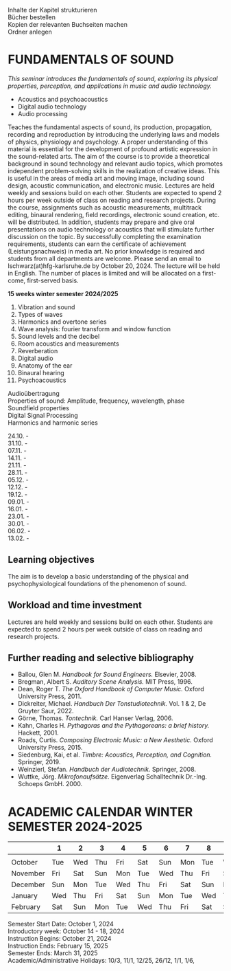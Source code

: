 Inhalte der Kapitel strukturieren<br>
Bücher bestellen<br>
Kopien der relevanten Buchseiten machen<br>
Ordner anlegen<br>



# FUNDAMENTALS OF SOUND

*This seminar introduces the fundamentals of sound, exploring its physical properties, perception, and applications in music and audio technology.*<br>

  - Acoustics and psychoacoustics
  - Digital audio technology
  - Audio processing




Teaches the fundamental aspects of sound, its production, propagation, recording and reproduction by introducing the underlying laws and models of physics, physiology and psychology. A proper understanding of this material is essential for the development of profound artistic expression in the sound-related arts. The aim of the course is to provide a theoretical background in sound technology and relevant audio topics, which promotes independent problem-solving skills in the realization of creative ideas. This is useful in the areas of media art and moving image, including sound design, acoustic communication, and electronic music. Lectures are held weekly and sessions build on each other. Students are expected to spend 2 hours per week outside of class on reading and research projects. During the course, assignments such as acoustic measurements, multitrack editing, binaural rendering, field recordings, electronic sound creation, etc. will be distributed. In addition, students may prepare and give oral presentations on audio technology or acoustics that will stimulate further discussion on the topic. By successfully completing the examination requirements, students can earn the certificate of achievement (Leistungsnachweis) in media art. No prior knowledge is required and students from all departments are welcome. Please send an email to lschwarz(at)hfg-karlsruhe.de by October 20, 2024. The lecture will be held in English. The number of places is limited and will be allocated on a first-come, first-served basis.


**15 weeks winter semester 2024/2025**<br>

1. Vibration and sound
2. Types of waves
3. Harmonics and overtone series
4. Wave analysis: fourier transform and window function
5. Sound levels and the decibel
6. Room acoustics and measurements
7. Reverberation
8. Digital audio
9. Anatomy of the ear
10. Binaural hearing
11. Psychoacoustics
    

Audioübertragung<br>
Properties of sound: Amplitude, frequency, wavelength, phase<br>
Soundfield properties<br>
Digital Signal Processing<br>
Harmonics and harmonic series<br>



24.10. -  
31.10. -  
07.11. -  
14.11. -  
21.11. -  
28.11. -  
05.12. -  
12.12. -  
19.12. -  
09.01. -  
16.01. -  
23.01. -  
30.01. -  
06.02. -  
13.02. -  



## Learning objectives

The aim is to develop a basic understanding of the physical and psychophysiological foundations of the phenomenon of sound. 



## Workload and time investment

Lectures are held weekly and sessions build on each other. Students are expected to spend 2 hours per week outside of class on reading and research projects.


## Further reading and selective bibliography

- Ballou, Glen M. *Handbook for Sound Engineers.* Elsevier, 2008.
- Bregman, Albert S. *Auditory Scene Analysis.* MIT Press, 1996.
- Dean, Roger T. *The Oxford Handbook of Computer Music.* Oxford University Press, 2011. 
- Dickreiter, Michael. *Handbuch Der Tonstudiotechnik.* Vol. 1 & 2, De Gruyter Saur, 2022. 
- Görne, Thomas. *Tontechnik.* Carl Hanser Verlag, 2006.
- Kahn, Charles H. *Pythagoras and the Pythagoreans: a brief history.* Hackett, 2001.
- Roads, Curtis. *Composing Electronic Music: a New Aesthetic.* Oxford University Press, 2015.
- Siedenburg, Kai, et al. *Timbre: Acoustics, Perception, and Cognition.* Springer, 2019. 
- Weinzierl, Stefan. *Handbuch der Audiotechnik.* Springer, 2008. 
- Wuttke, Jörg. *Mikrofonaufsätze.* Eigenverlag Schalltechnik Dr.-Ing. Schoeps GmbH. 2000.


# ACADEMIC CALENDAR WINTER SEMESTER 2024-2025

|          | 1   | 2   | 3   | 4   | 5   | 6   | 7   | 8   | 9   | 10  | 11  | 12  | 13  | 14  | 15  | 16  | 17  | 18  | 19  | 20  | 21  | 22  | 23  | 24  | 25  | 26  | 27  | 28  | 29  | 30  | 31  |
| -------- | --- | --- | --- | --- | --- | --- | --- | --- | --- | --- | --- | --- | --- | --- | --- | --- | --- | --- | --- | --- | --- | --- | --- | --- | --- | --- | --- | --- | --- | --- | --- |
|          |     |     |     |     |     |     |     |     |     |     |     |     |     |     |     |     |     |     |     |     |     |     |     |     |     |     |     |     |     |     |     |
| October  | Tue | Wed | Thu | Fri | Sat | Sun | Mon | Tue | Wed | Thu | Fri | Sat | Sun | Mon | Tue | Wed | Thu | Fri | Sat | Sun | Mon | Tue | Wed | Thu | Fri | Sat | Sun | Mon | Tue | Wed | Thu |
| November | Fri | Sat | Sun | Mon | Tue | Wed | Thu | Fri | Sat | Sun | Mon | Tue | Wed | Thu | Fri | Sat | Sun | Mon | Tue | Wed | Thu | Fri | Sat | Sun | Mon | Tue | Wed | Thu | Fri | Sat |     |
| December | Sun | Mon | Tue | Wed | Thu | Fri | Sat | Sun | Mon | Tue | Wed | Thu | Fri | Sat | Sun | Mon | Tue | Wed | Thu | Fri | Sat | Sun | Mon | Tue | Wed | Thu | Fri | Sat | Sun | Mon | Tue |
| January  | Wed | Thu | Fri | Sat | Sun | Mon | Tue | Wed | Thu | Fri | Sat | Sun | Mon | Tue | Wed | Thu | Fri | Sat | Sun | Mon | Tue | Wed | Thu | Fri | Sat | Sun | Mon | Tue | Wed | Thu | Fri |
| February | Sat | Sun | Mon | Tue | Wed | Thu | Fri | Sat | Sun | Mon | Tue | Wed | Thu | Fri | Sat | Sun | Mon | Tue | Wed | Thu | Fri | Sat | Sun | Mon | Tue | Wed | Thu | Fri |     |     |     |

Semester Start Date: October 1, 2024<br>
Introductory week: October 14 - 18, 2024<br>
Instruction Begins: October 21, 2024<br>
Instruction Ends: February 15, 2025<br>
Semester Ends: March 31, 2025<br>
Academic/Administrative Holidays: 10/3, 11/1, 12/25, 26/12, 1/1, 1/6,<br>
